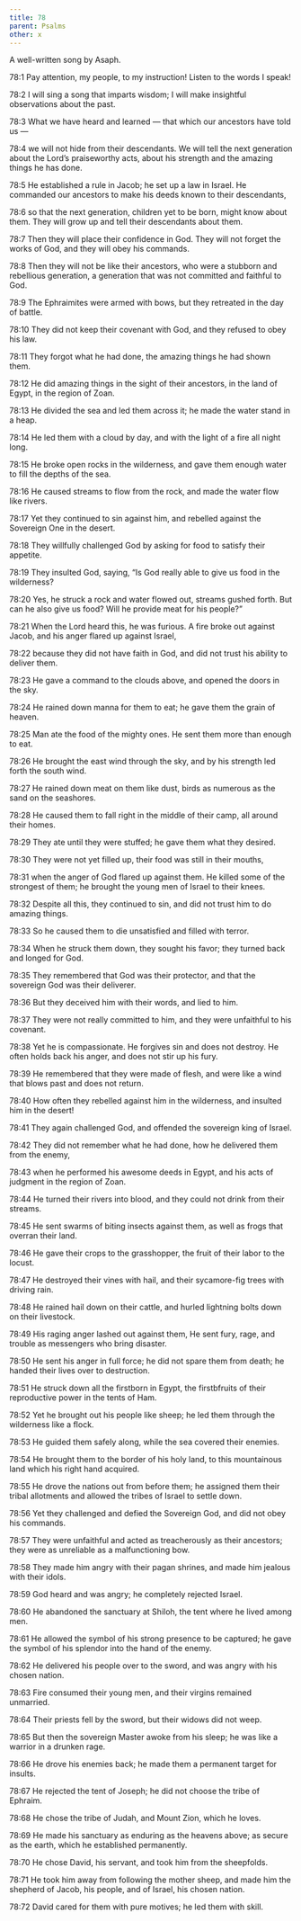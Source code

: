 ```yaml
---
title: 78
parent: Psalms
other: x
---
```



A well-written song by Asaph.

<a name="78:1">78:1</a> Pay attention, my people, to my instruction!
Listen to the words I speak!

<a name="78:2">78:2</a> I will sing a song that imparts wisdom;
I will make insightful observations about the past.

<a name="78:3">78:3</a> What we have heard and learned — 
that which our ancestors have told us — 

<a name="78:4">78:4</a> we will not hide from their descendants.
We will tell the next generation
about the Lord’s praiseworthy acts,
about his strength and the amazing things he has done.

<a name="78:5">78:5</a> He established a rule in Jacob;
he set up a law in Israel.
He commanded our ancestors
to make his deeds known to their descendants,

<a name="78:6">78:6</a> so that the next generation, children yet to be born,
might know about them.
They will grow up and tell their descendants about them.

<a name="78:7">78:7</a> Then they will place their confidence in God.
They will not forget the works of God,
and they will obey his commands.

<a name="78:8">78:8</a> Then they will not be like their ancestors,
who were a stubborn and rebellious generation,
a generation that was not committed
and faithful to God.

<a name="78:9">78:9</a> The Ephraimites were armed with bows,
but they retreated in the day of battle.

<a name="78:10">78:10</a> They did not keep their covenant with God,
and they refused to obey his law.

<a name="78:11">78:11</a> They forgot what he had done,
the amazing things he had shown them.

<a name="78:12">78:12</a> He did amazing things in the sight of their ancestors,
in the land of Egypt, in the region of Zoan.

<a name="78:13">78:13</a> He divided the sea and led them across it;
he made the water stand in a heap.

<a name="78:14">78:14</a> He led them with a cloud by day,
and with the light of a fire all night long.

<a name="78:15">78:15</a> He broke open rocks in the wilderness,
and gave them enough water to fill the depths of the sea.

<a name="78:16">78:16</a> He caused streams to flow from the rock,
and made the water flow like rivers.

<a name="78:17">78:17</a> Yet they continued to sin against him,
and rebelled against the Sovereign One in the desert.

<a name="78:18">78:18</a> They willfully challenged God
by asking for food to satisfy their appetite.

<a name="78:19">78:19</a> They insulted God, saying,
“Is God really able to give us food in the wilderness?

<a name="78:20">78:20</a> Yes, he struck a rock and water flowed out,
streams gushed forth.
But can he also give us food?
Will he provide meat for his people?”

<a name="78:21">78:21</a> When the Lord heard this, he was furious.
A fire broke out against Jacob,
and his anger flared up against Israel,

<a name="78:22">78:22</a> because they did not have faith in God,
and did not trust his ability to deliver them.

<a name="78:23">78:23</a> He gave a command to the clouds above,
and opened the doors in the sky.

<a name="78:24">78:24</a> He rained down manna for them to eat;
he gave them the grain of heaven.

<a name="78:25">78:25</a> Man ate the food of the mighty ones.
He sent them more than enough to eat.

<a name="78:26">78:26</a> He brought the east wind through the sky,
and by his strength led forth the south wind.

<a name="78:27">78:27</a> He rained down meat on them like dust,
birds as numerous as the sand on the seashores.

<a name="78:28">78:28</a> He caused them to fall right in the middle of their camp,
all around their homes.

<a name="78:29">78:29</a> They ate until they were stuffed;
he gave them what they desired.

<a name="78:30">78:30</a> They were not yet filled up,
their food was still in their mouths,

<a name="78:31">78:31</a> when the anger of God flared up against them.
He killed some of the strongest of them;
he brought the young men of Israel to their knees.

<a name="78:32">78:32</a> Despite all this, they continued to sin,
and did not trust him to do amazing things.

<a name="78:33">78:33</a> So he caused them to die unsatisfied
and filled with terror.

<a name="78:34">78:34</a> When he struck them down, they sought his favor;
they turned back and longed for God.

<a name="78:35">78:35</a> They remembered that God was their protector,
and that the sovereign God was their deliverer.

<a name="78:36">78:36</a> But they deceived him with their words,
and lied to him.

<a name="78:37">78:37</a> They were not really committed to him,
and they were unfaithful to his covenant.

<a name="78:38">78:38</a> Yet he is compassionate.
He forgives sin and does not destroy.
He often holds back his anger,
and does not stir up his fury.

<a name="78:39">78:39</a> He remembered that they were made of flesh,
and were like a wind that blows past and does not return.

<a name="78:40">78:40</a> How often they rebelled against him in the wilderness,
and insulted him in the desert!

<a name="78:41">78:41</a> They again challenged God,
and offended the sovereign king of Israel.

<a name="78:42">78:42</a> They did not remember what he had done,
how he delivered them from the enemy,

<a name="78:43">78:43</a> when he performed his awesome deeds in Egypt,
and his acts of judgment in the region of Zoan.

<a name="78:44">78:44</a> He turned their rivers into blood,
and they could not drink from their streams.

<a name="78:45">78:45</a> He sent swarms of biting insects against them,
as well as frogs that overran their land.

<a name="78:46">78:46</a> He gave their crops to the grasshopper,
the fruit of their labor to the locust.

<a name="78:47">78:47</a> He destroyed their vines with hail,
and their sycamore-fig trees with driving rain.

<a name="78:48">78:48</a> He rained hail down on their cattle,
and hurled lightning bolts down on their livestock.

<a name="78:49">78:49</a> His raging anger lashed out against them,
He sent fury, rage, and trouble
as messengers who bring disaster.

<a name="78:50">78:50</a> He sent his anger in full force;
he did not spare them from death;
he handed their lives over to destruction.

<a name="78:51">78:51</a> He struck down all the firstborn in Egypt,
the firstbfruits of their reproductive power in the tents of Ham.

<a name="78:52">78:52</a> Yet he brought out his people like sheep;
he led them through the wilderness like a flock.

<a name="78:53">78:53</a> He guided them safely along,
while the sea covered their enemies.

<a name="78:54">78:54</a> He brought them to the border of his holy land,
to this mountainous land which his right hand acquired.

<a name="78:55">78:55</a> He drove the nations out from before them;
he assigned them their tribal allotments
and allowed the tribes of Israel to settle down.

<a name="78:56">78:56</a> Yet they challenged and defied the Sovereign God,
and did not obey his commands.

<a name="78:57">78:57</a> They were unfaithful and acted as treacherously as their ancestors;
they were as unreliable as a malfunctioning bow.

<a name="78:58">78:58</a> They made him angry with their pagan shrines,
and made him jealous with their idols.

<a name="78:59">78:59</a> God heard and was angry;
he completely rejected Israel.

<a name="78:60">78:60</a> He abandoned the sanctuary at Shiloh,
the tent where he lived among men.

<a name="78:61">78:61</a> He allowed the symbol of his strong presence to be captured;
he gave the symbol of his splendor into the hand of the enemy.

<a name="78:62">78:62</a> He delivered his people over to the sword,
and was angry with his chosen nation.

<a name="78:63">78:63</a> Fire consumed their young men,
and their virgins remained unmarried.

<a name="78:64">78:64</a> Their priests fell by the sword,
but their widows did not weep.

<a name="78:65">78:65</a> But then the sovereign Master awoke from his sleep;
he was like a warrior in a drunken rage.

<a name="78:66">78:66</a> He drove his enemies back;
he made them a permanent target for insults.

<a name="78:67">78:67</a> He rejected the tent of Joseph;
he did not choose the tribe of Ephraim.

<a name="78:68">78:68</a> He chose the tribe of Judah,
and Mount Zion, which he loves.

<a name="78:69">78:69</a> He made his sanctuary as enduring as the heavens above;
as secure as the earth, which he established permanently.

<a name="78:70">78:70</a> He chose David, his servant,
and took him from the sheepfolds.

<a name="78:71">78:71</a> He took him away from following the mother sheep,
and made him the shepherd of Jacob, his people,
and of Israel, his chosen nation.

<a name="78:72">78:72</a> David cared for them with pure motives;
he led them with skill.